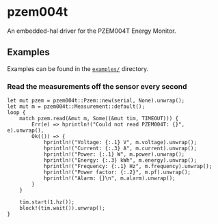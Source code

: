 # pzem004t
An embedded-hal driver for the PZEM004T Energy Monitor.

## Examples
Examples can be found in the [`examples/`](https://github.com/iostapyshyn/pzem004t/tree/master/examples) directory.

### Read the measurements off the sensor every second

    let mut pzem = pzem004t::Pzem::new(serial, None).unwrap();
    let mut m = pzem004t::Measurement::default();
    loop {
        match pzem.read(&mut m, Some((&mut tim, TIMEOUT))) {
            Err(e) => hprintln!("Could not read PZEM004T: {}", e).unwrap(),
            Ok(()) => {
                hprintln!("Voltage: {:.1} V", m.voltage).unwrap();
                hprintln!("Current: {:.3} A", m.current).unwrap();
                hprintln!("Power: {:.1} W", m.power).unwrap();
                hprintln!("Energy: {:.3} kWh", m.energy).unwrap();
                hprintln!("Frequency: {:.1} Hz", m.frequency).unwrap();
                hprintln!("Power factor: {:.2}", m.pf).unwrap();
                hprintln!("Alarm: {}\n", m.alarm).unwrap();
            }
        }

        tim.start(1.hz());
        block!(tim.wait()).unwrap();
    }
